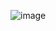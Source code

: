 ![image](https://github.com/yanamud/goit-cs-hw-01/assets/136761283/bb9326ad-9060-4d4b-9f74-ea342018377e)
